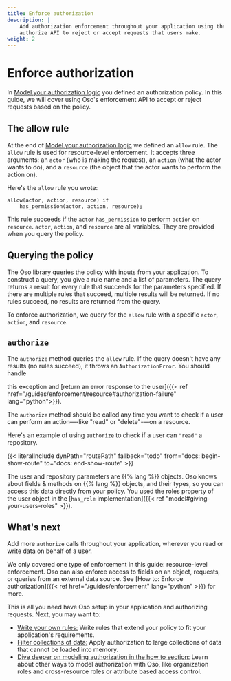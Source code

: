 ```yaml
---
title: Enforce authorization
description: |
    Add authorization enforcement throughout your application using the
    authorize API to reject or accept requests that users make.
weight: 2
---
```


# Enforce authorization

In [Model your authorization logic](model) you defined an authorization
policy. In this guide, we will cover using Oso's enforcement API to
accept or reject requests based on the policy.

## The allow rule

At the end of [Model your authorization logic](model) we defined an `allow`
rule. The `allow` rule is used for resource-level enforcement. It
accepts three arguments: an `actor` (who is making the request), an
`action` (what the actor wants to do), and a `resource` (the object that the
actor wants to perform the action on).

Here's the `allow` rule you wrote:

```polar
allow(actor, action, resource) if
	has_permission(actor, action, resource);
```

This rule succeeds if the `actor` `has_permission` to perform `action` on
`resource`. `actor`, `action`, and `resource` are all variables. They
are provided when you query the policy.

## Querying the policy

The Oso library queries the policy with inputs from your application. To
construct a query, you give a rule name and a list of parameters. The
query returns a result for every rule that succeeds for the parameters
specified. If there are multiple rules that succeed, multiple results
will be returned. If no rules succeed, no results are returned from the
query.

To enforce authorization, we query for the `allow` rule with a specific `actor`,
`action`, and `resource`.

## `authorize`

The `authorize` method queries the `allow` rule. If the query doesn't have any
results (no rules succeed), it throws an `AuthorizationError`. You should handle
<!-- TODO remove lang -->
this exception and [return an error response to the user]({{< ref href="/guides/enforcement/resource#authorization-failure" lang="python">}}).

The `authorize` method should be called any time you want to check if a user can
perform an action—-like "read" or "delete"-—on a resource.

Here's an example of using `authorize` to check if a user can `"read"` a
repository.

{{< literalInclude
    dynPath="routePath"
    fallback="todo"
    from="docs: begin-show-route"
    to="docs: end-show-route"
    >}}

The user and repository parameters are {{% lang %}} objects. Oso knows about
fields & methods on {{% lang %}} objects, and their types, so you can access this data
directly from your policy. You used the roles property of the user object
in the [`has_role` implementation]({{< ref "model#giving-your-users-roles" >}}).

## What's next

Add more `authorize` calls throughout your application, wherever you
read or write data on behalf of a user.

We only covered one type of enforcement in this guide: resource-level
enforcement. Oso can also enforce access to fields on an object,
requests, or queries from an external data source. See [How to: Enforce
authorization]({{< ref href="/guides/enforcement" lang="python" >}}) for more.

This is all you need have Oso setup in your application and authorizing requests. Next, you may want to:

- [Write your own rules:](write-rules) Write rules that extend your policy to
  fit your application's requirements.
- [Filter collections of data:](filter-data) Apply authorization to large
  collections of data that cannot be loaded into memory.
- [Dive deeper on modeling authorization in the how to section:](/guides) Learn
  about other ways to model authorization with Oso, like organization roles and
  cross-resource roles or attribute based access control.

